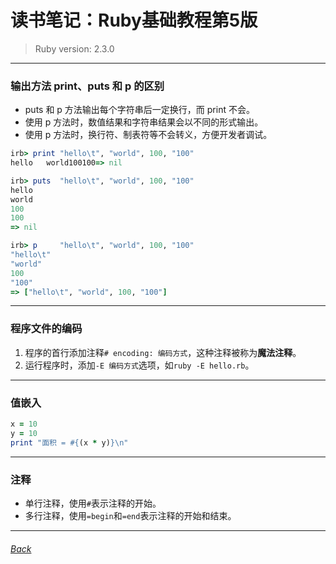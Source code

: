 # 读书笔记：Ruby基础教程第5版

> Ruby version: 2.3.0

*** *** ***

### 输出方法 print、puts 和 p 的区别

+ puts 和 p 方法输出每个字符串后一定换行，而 print 不会。
+ 使用 p 方法时，数值结果和字符串结果会以不同的形式输出。
+ 使用 p 方法时，换行符、制表符等不会转义，方便开发者调试。

```ruby
irb> print "hello\t", "world", 100, "100"
hello   world100100=> nil
```
```ruby
irb> puts  "hello\t", "world", 100, "100"
hello	
world
100
100
=> nil
```
```ruby
irb> p     "hello\t", "world", 100, "100"
"hello\t"
"world"
100
"100"
=> ["hello\t", "world", 100, "100"]
```

*** *** *** ***

### 程序文件的编码

1. 程序的首行添加注释`# encoding: 编码方式`，这种注释被称为**魔法注释**。
2. 运行程序时，添加`-E 编码方式`选项，如`ruby -E hello.rb`。

*** *** *** ***

### 值嵌入

```ruby
x = 10
y = 10
print "面积 = #{(x * y)}\n"
```

*** *** *** ***

### 注释

+ 单行注释，使用`#`表示注释的开始。
+ 多行注释，使用`=begin`和`=end`表示注释的开始和结束。


*** *** ***
###### [Back](./index)
